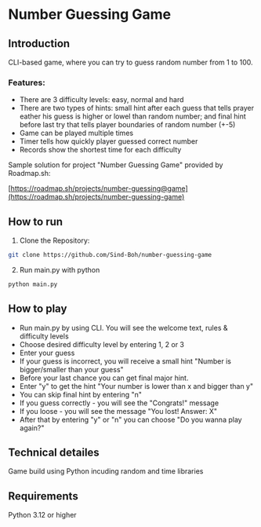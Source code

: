 # Number Guessing Game
## Introduction
CLI-based game, where you can try to guess random number from 1 to 100.
### Features:
<ul>
  <li>There are 3 difficulty levels: easy, normal and hard</li>
  <li>There are two types of hints: small hint after each guess that tells prayer eather his guess is higher or lowel than random number; and final hint before last try that tells player boundaries of random number (+-5)</li>
  <li>Game can be played multiple times</li>
  <li>Timer tells how quickly player guessed correct number</li>
  <li>Records show the shortest time for each difficulty</li>
</ul>
Sample solution for project "Number Guessing Game" provided by Roadmap.sh:

[https://roadmap.sh/projects/number-guessing@game](https://roadmap.sh/projects/number-guessing-game)
## How to run
1. Clone the Repository:

```bash
git clone https://github.com/Sind-Boh/number-guessing-game
```
2. Run main.py with python
```bash
python main.py
```
## How to play
- Run main.py by using CLI. You will see the welcome text, rules & difficulty levels
- Choose desired difficulty level by entering 1, 2 or 3
- Enter your guess
- If your guess is incorrect, you will receive a small hint "Number is bigger/smaller than your guess"
- Before your last chance you can get final major hint.
- Enter "y" to get the hint "Your number is lower than x and bigger than y"
- You can skip final hint by entering "n"
- If you guess correctly - you will see the "Congrats!" message
- If you loose - you will see the message "You lost! Answer: X"
- After that by entering "y" or "n" you can choose "Do you wanna play again?"

## Technical detailes
Game build using Python incuding random and time libraries
## Requirements
Python 3.12 or higher
